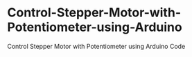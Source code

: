 # Control-Stepper-Motor-with-Potentiometer-using-Arduino
Control Stepper Motor with Potentiometer using Arduino Code
